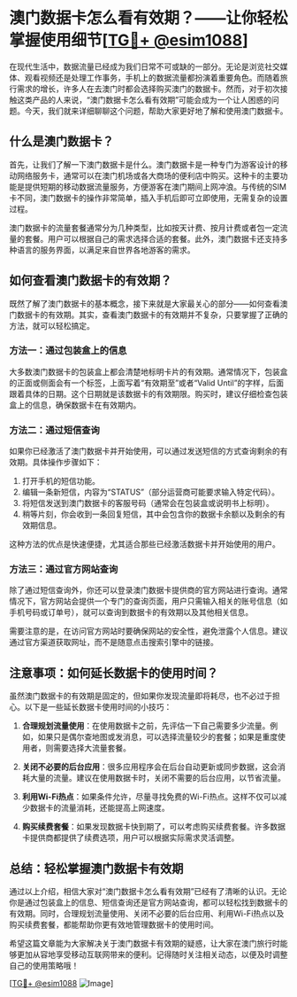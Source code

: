 # 澳门数据卡怎么看有效期？——让你轻松掌握使用细节[[TG💪+ @esim1088](https://t.me/s/esim1088)]

在现代生活中，数据流量已经成为我们日常不可或缺的一部分。无论是浏览社交媒体、观看视频还是处理工作事务，手机上的数据流量都扮演着重要角色。而随着旅行需求的增长，许多人在去澳门时都会选择购买澳门的数据卡。然而，对于初次接触这类产品的人来说，“澳门数据卡怎么看有效期”可能会成为一个让人困惑的问题。今天，我们就来详细聊聊这个问题，帮助大家更好地了解和使用澳门数据卡。

## 什么是澳门数据卡？

首先，让我们了解一下澳门数据卡是什么。澳门数据卡是一种专门为游客设计的移动网络服务卡，通常可以在澳门机场或各大商场的便利店中购买。这种卡的主要功能是提供短期的移动数据流量服务，方便游客在澳门期间上网冲浪。与传统的SIM卡不同，澳门数据卡的操作非常简单，插入手机后即可立即使用，无需复杂的设置过程。

澳门数据卡的流量套餐通常分为几种类型，比如按天计费、按月计费或者包一定流量的套餐。用户可以根据自己的需求选择合适的套餐。此外，澳门数据卡还支持多种语言的服务界面，以满足来自世界各地游客的需求。

## 如何查看澳门数据卡的有效期？

既然了解了澳门数据卡的基本概念，接下来就是大家最关心的部分——如何查看澳门数据卡的有效期。其实，查看澳门数据卡的有效期并不复杂，只要掌握了正确的方法，就可以轻松搞定。

### 方法一：通过包装盒上的信息

大多数澳门数据卡的包装盒上都会清楚地标明卡片的有效期。通常情况下，包装盒的正面或侧面会有一个标签，上面写着“有效期至”或者“Valid Until”的字样，后面跟着具体的日期。这个日期就是该数据卡的有效期限。购买时，建议仔细检查包装盒上的信息，确保数据卡在有效期内。

### 方法二：通过短信查询

如果你已经激活了澳门数据卡并开始使用，可以通过发送短信的方式查询剩余的有效期。具体操作步骤如下：

1. 打开手机的短信功能。
2. 编辑一条新短信，内容为“STATUS”（部分运营商可能要求输入特定代码）。
3. 将短信发送到澳门数据卡的客服号码（通常会在包装盒或说明书上标明）。
4. 稍等片刻，你会收到一条回复短信，其中会包含你的数据卡余额以及剩余的有效期信息。

这种方法的优点是快速便捷，尤其适合那些已经激活数据卡并开始使用的用户。

### 方法三：通过官方网站查询

除了通过短信查询外，你还可以登录澳门数据卡提供商的官方网站进行查询。通常情况下，官方网站会提供一个专门的查询页面，用户只需输入相关的账号信息（如手机号码或订单号），就可以查询到数据卡的有效期以及其他相关信息。

需要注意的是，在访问官方网站时要确保网站的安全性，避免泄露个人信息。建议通过官方渠道获取网址，而不是随意点击搜索引擎中的链接。

## 注意事项：如何延长数据卡的使用时间？

虽然澳门数据卡的有效期是固定的，但如果你发现流量即将耗尽，也不必过于担心。以下是一些延长数据卡使用时间的小技巧：

1. **合理规划流量使用**：在使用数据卡之前，先评估一下自己需要多少流量。例如，如果只是偶尔查地图或发消息，可以选择流量较少的套餐；如果是重度使用者，则需要选择大流量套餐。

2. **关闭不必要的后台应用**：很多应用程序会在后台自动更新或同步数据，这会消耗大量的流量。建议在使用数据卡时，关闭不需要的后台应用，以节省流量。

3. **利用Wi-Fi热点**：如果条件允许，尽量寻找免费的Wi-Fi热点。这样不仅可以减少数据卡的流量消耗，还能提高上网速度。

4. **购买续费套餐**：如果发现数据卡快到期了，可以考虑购买续费套餐。许多数据卡提供商都提供了续费选项，用户可以根据实际需求灵活调整。

## 总结：轻松掌握澳门数据卡有效期

通过以上介绍，相信大家对“澳门数据卡怎么看有效期”已经有了清晰的认识。无论你是通过包装盒上的信息、短信查询还是官方网站查询，都可以轻松找到数据卡的有效期。同时，合理规划流量使用、关闭不必要的后台应用、利用Wi-Fi热点以及购买续费套餐，都能帮助你更有效地管理数据卡的使用时间。

希望这篇文章能为大家解决关于澳门数据卡有效期的疑惑，让大家在澳门旅行时能够更加从容地享受移动互联网带来的便利。记得随时关注相关动态，以便及时调整自己的使用策略哦！

[[TG💪+ @esim1088](https://t.me/s/esim1088) ![Image](https://i.postimg.cc/4NQfJmqS/Snipaste-2025-05-13-00-14-12.png)]